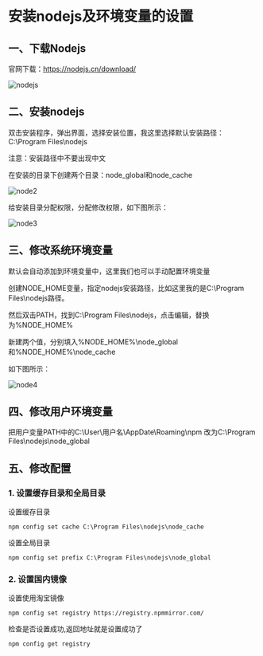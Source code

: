 # 安装nodejs及环境变量的设置

## 一、下载Nodejs
官网下载：https://nodejs.cn/download/

![nodejs](https://img.bpzx.us.kg/file/813c957f5c4461934a91e-19d0baa40f8628e4dc.png)

## 二、安装nodejs

双击安装程序，弹出界面，选择安装位置，我这里选择默认安装路径：C:\Program Files\nodejs

注意：安装路径中不要出现中文

在安装的目录下创建两个目录：node_global和node_cache

![node2](https://img.bpzx.us.kg/file/f40fc7bdd951fe44e278d-f7ccc374ed2e7b78a1.png)

给安装目录分配权限，分配修改权限，如下图所示：

![node3](https://img.bpzx.us.kg/file/017fa6862f5afffbe113f-6dd1a85627b0eeb0dd.png)
## 三、修改系统环境变量

默认会自动添加到环境变量中，这里我们也可以手动配置环境变量

创建NODE_HOME变量，指定nodejs安装路径，比如这里我的是C:\Program Files\nodejs路径。

然后双击PATH，找到C:\Program Files\nodejs，点击编辑，替换为%NODE_HOME%

新建两个值，分别填入%NODE_HOME%\node_global和%NODE_HOME%\node_cache

如下图所示：

![node4](https://img.bpzx.us.kg/file/597c3748a04ba8c65f05a-9a75e8680660c273a3.png)

## 四、修改用户环境变量

把用户变量PATH中的C:\User\用户名\AppDate\Roaming\npm
改为C:\Program Files\nodejs\node_global

## 五、修改配置

### 1. 设置缓存目录和全局目录
设置缓存目录
```linux
npm config set cache C:\Program Files\nodejs\node_cache
```
设置全局目录
```linux
npm config set prefix C:\Program Files\nodejs\node_global
```
### 2. 设置国内镜像

设置使用淘宝镜像
```linux
npm config set registry https://registry.npmmirror.com/
```
检查是否设置成功,返回地址就是设置成功了
```linux
npm config get registry
```


